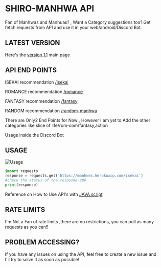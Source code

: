 # SHIRO-MANHWA API

Fan of Manhwas and Manhuas? , Want a Category suggestions too?.Get fetch requests from API and use it in your web/android/Discord Bot.

## LATEST VERSION

Here's the [version 1.1](https://manhwas.herokuapp.com) main page 




## API END POINTS
ISEKAI recommendation [/isekai](https://manhwas.herokuapp.com/isekai)

ROMANCE recommendation [/romance](https://manhwas.herokuapp.com/romance)

FANTASY recommendation [/fantasy](https://manhwas.herokuapp.com/fantasy)

RANDOM recommendation [/random-manhwa](https://manhwas.herokuapp.com/random-manhwa)

There are Only2 End Points for Now , However I am yet to Add the other categories like slice of life/rom-com/fantasy,action

Usage inside the Discord Bot
## USAGE
![Usage](https://i.imgur.com/bXWY0Jp.gif)
```python
import requests
response = requests.get('https://manhwas.herokuapp.com/isekai')
#check the status of the resposne-200
print(response)
```

Reference on How to Use API's  with [JAVA script](https://www.taniarascia.com/how-to-connect-to-an-api-with-javascript/)


## RATE LIMITS
I'm Not a Fan of rate limits ,there are no restrictions, you can pull  as many requests as you can!!

## PROBLEM ACCESSING?

If you have any issues on using the API, feel free to create a new issue and I'll try to solve it as soon as possible!
